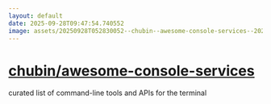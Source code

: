 ```yaml
---
layout: default
date: 2025-09-28T09:47:54.740552
image: assets/20250928T052830052--chubin--awesome-console-services--20250928T053730421--cropped.png
---
```


# [chubin/awesome-console-services](https://github.com/chubin/awesome-console-services)

curated list of command-line tools and APIs for the terminal
